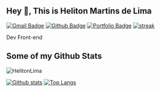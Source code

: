 ## Hey 👋, This is Heliton Martins de Lima
[![Gmail Badge](https://img.shields.io/badge/-helitonmartinsdelima@gmail.com-c14438?style=flat&logo=Gmail&logoColor=white&link=mailto:helitonmartinsdelima@gmail.com)](mailto:helitonmartinsdelima@gmail.com) [![Github Badge](https://img.shields.io/badge/-HelitonLima-grey?style=flat&logo=github&logoColor=white&link=https://github.com/HelitonLima/)](https://www.github.com/HelitonLima/) [![Portfolio Badge](https://img.shields.io/badge/portfolio-web-blue?style=flat&link=https://helitonlima.github.io/heliton-lima.github.io/)](https://helitonlima.github.io/heliton-lima.github.io/) 
[![streak](https://codeium.com/badges/v2/user/heliton/streak)](https://codeium.com/profile/heliton)

<p align='left'>Dev Front-end </p>

## Some of my Github Stats
<p align=left> <img src=https://komarev.com/ghpvc/?username=HelitonLima alt=HelitonLima /> </p>

[![Github stats](https://github-readme-stats.vercel.app/api?username=HelitonLima&show_icons=true&include_all_commits=true)](https://github.com/HelitonLima/github-readme-stats)
[![Top Langs](https://github-readme-stats.vercel.app/api/top-langs/?username=HelitonLima&layout=compact)](https://github.com/HelitonLima/github-readme-stats)
